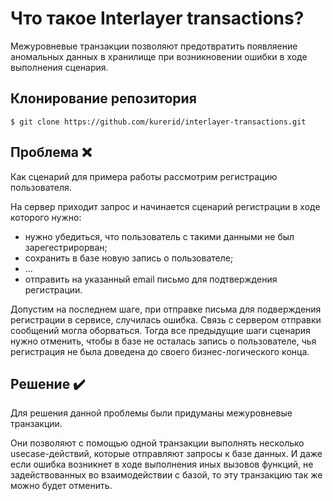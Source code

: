 
# Что такое Interlayer transactions?

Межуровневые транзакции позволяют предотвратить появляение аномальных данных в хранилище при возникновении ошибки в ходе выполнения сценария.


## Клонирование репозитория
```
$ git clone https://github.com/kurerid/interlayer-transactions.git
```
## Проблема ❌

Как сценарий для примера работы рассмотрим регистрацию пользователя.

На сервер приходит запрос и начинается сценарий регистрации в ходе которого нужно:

- нужно убедиться, что пользователь с такими данными не был зарегестрирорван;
- сохранить в базе новую запись о пользователе;
- ...
- отправить на указанный email письмо для подтверждения регистрации.

Допустим на последнем шаге, при отправке письма для подверждения регистрации в сервисе, случилась ошибка.
Связь с сервером отправки сообщений могла оборваться.
Тогда все предыдущие шаги сценария нужно отменить, чтобы в базе не осталась запись о пользователе, чья регистрация не была доведена до своего бизнес-логического конца.

## Решение ✔️

Для решения данной проблемы были придуманы межуровневые транзакции.

Они позволяют с помощью одной транзакции выполнять несколько usecase-действий, которые отправляют запросы к базе данных.
И даже если ошибка возникнет в ходе выполнения иных вызовов функций, не задействованных во взаимодействии с базой, то эту транзакцию так же можно будет отменить.
